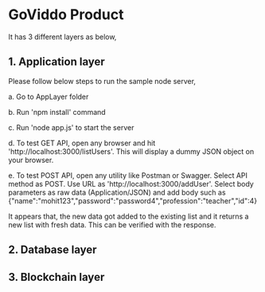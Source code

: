 # GoViddo Product
It has 3 different layers as below,

## 1. Application layer

Please follow below steps to run the sample node server,

  a. Go to AppLayer folder
  
  b. Run 'npm install' command
  
  c. Run 'node app.js' to start the server
  
  d. To test GET API, open any browser and hit 'http://localhost:3000/listUsers'. This will display a dummy JSON object on your browser.
  
  e. To test POST API, open any utility like Postman or Swagger. Select API method as POST. Use URL as 'http://localhost:3000/addUser'. Select body parameters as raw data (Application/JSON) and add body such as {"name":"mohit123","password":"password4","profession":"teacher","id":4}
  
  It appears that, the new data got added to the existing list and it returns a new list with fresh data. This can be verified with the response.

## 2. Database layer
## 3. Blockchain layer

